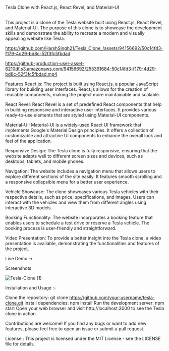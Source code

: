 Tesla Clone with React.js, React Revel, and Material-UI
<br>
<br>


This project is a clone of the Tesla website built using React.js, React Revel, and Material-UI. The purpose of this clone is to showcase the development skills and demonstrate the ability to recreate a modern and visually appealing website like Tesla.

 https://github.com/HarshSingh21/Tesla_Clone_/assets/94156692/50c14fd3-f179-4d29-bd8c-52f3fc5fbdad

 https://github-production-user-asset-6210df.s3.amazonaws.com/94156692/255391684-50c14fd3-f179-4d29-bd8c-52f3fc5fbdad.mp4

Features
React.js: The project is built using React.js, a popular JavaScript library for building user interfaces. React.js allows for the creation of reusable components, making the project more maintainable and scalable.

React Revel: React Revel is a set of predefined React components that help in building responsive and interactive user interfaces. It provides various ready-to-use elements that are styled using Material-UI components.

Material-UI: Material-UI is a widely-used React UI framework that implements Google's Material Design principles. It offers a collection of customizable and attractive UI components to enhance the overall look and feel of the application.

Responsive Design: The Tesla clone is fully responsive, ensuring that the website adapts well to different screen sizes and devices, such as desktops, tablets, and mobile phones.

Navigation: The website includes a navigation menu that allows users to explore different sections of the site easily. It features smooth scrolling and a responsive collapsible menu for a better user experience.

Vehicle Showcase: The clone showcases various Tesla vehicles with their respective details, such as price, specifications, and images. Users can interact with the vehicles and view them from different angles using interactive 3D models.

Booking Functionality: The website incorporates a booking feature that enables users to schedule a test drive or reserve a Tesla vehicle. The booking process is user-friendly and straightforward.

Video Presentation: To provide a better insight into the Tesla clone, a video presentation is available, demonstrating the functionalities and features of the project.

 
Live Demo  ->  




Screenshots

![Tesla-Clone (1)](https://github.com/HarshSingh21/Tesla_Clone_/assets/94156692/7636a8df-4e92-4052-9063-20291b87abc6)

Installation and Usage  :-

Clone the repository:   git clone https://github.com/your-username/tesla-clone.git
Install dependencies:   npm install
Run the development server: npm start
Open your web browser and visit http://localhost:3000 to see the Tesla clone in action.


Contributions are welcome! If you find any bugs or want to add new features, please feel free to open an issue or submit a pull request.

License : This project is licensed under the MIT License - see the LICENSE file for details.
